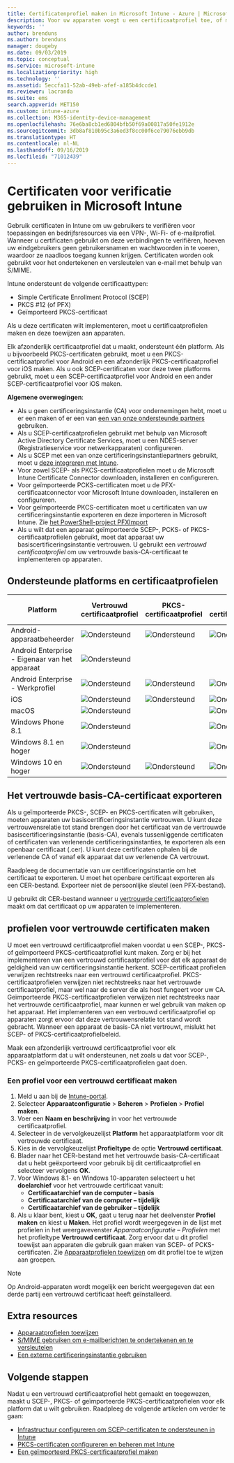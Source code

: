 ```yaml
---
title: Certificatenprofiel maken in Microsoft Intune - Azure | Microsoft Docs
description: Voor uw apparaten voegt u een certificaatprofiel toe, of maakt u een profiel, door de certificaatomgeving SCEP of PKCS te configureren, het openbare certificaat te exporteren, het profiel te maken in de Azure Portal en vervolgens SCEP of PKCS toe te wijzen aan de certificaatprofielen in Microsoft Intune in de Azure Portal
keywords: ''
author: brenduns
ms.author: brenduns
manager: dougeby
ms.date: 09/03/2019
ms.topic: conceptual
ms.service: microsoft-intune
ms.localizationpriority: high
ms.technology: ''
ms.assetid: 5eccfa11-52ab-49eb-afef-a185b4dccde1
ms.reviewer: lacranda
ms.suite: ems
search.appverid: MET150
ms.custom: intune-azure
ms.collection: M365-identity-device-management
ms.openlocfilehash: 76e6ba8cb1ed6804bfb50f69a00817a50fe1912e
ms.sourcegitcommit: 3db8af810b95c3a6ed3f8cc00f6ce79076ebb9db
ms.translationtype: HT
ms.contentlocale: nl-NL
ms.lasthandoff: 09/16/2019
ms.locfileid: "71012439"
---
```

# <a name="use-certificates-for-authentication-in-microsoft-intune"></a>Certificaten voor verificatie gebruiken in Microsoft Intune  

Gebruik certificaten in Intune om uw gebruikers te verifiëren voor toepassingen en bedrijfsresources via een VPN-, Wi-Fi- of e-mailprofiel. Wanneer u certificaten gebruikt om deze verbindingen te verifiëren, hoeven uw eindgebruikers geen gebruikersnamen en wachtwoorden in te voeren, waardoor ze naadloos toegang kunnen krijgen. Certificaten worden ook gebruikt voor het ondertekenen en versleutelen van e-mail met behulp van S/MIME.

Intune ondersteunt de volgende certificaattypen:  

- Simple Certificate Enrollment Protocol (SCEP)  
- PKCS #12 (of PFX)  
- Geïmporteerd PKCS-certificaat

Als u deze certificaten wilt implementeren, moet u certificaatprofielen maken en deze toewijzen aan apparaten.  

Elk afzonderlijk certificaatprofiel dat u maakt, ondersteunt één platform. Als u bijvoorbeeld PKCS-certificaten gebruikt, moet u een PKCS-certificaatprofiel voor Android en een afzonderlijk PKCS-certificaatprofiel voor iOS maken. Als u ook SCEP-certificaten voor deze twee platforms gebruikt, moet u een SCEP-certificaatprofiel voor Android en een ander SCEP-certificaatprofiel voor iOS maken.  

**Algemene overwegingen**:  
- Als u geen certificeringsinstantie (CA) voor ondernemingen hebt, moet u er een maken of er een van [een van onze ondersteunde partners](certificate-authority-add-scep-overview.md#third-party-certification-authority-partners) gebruiken.
- Als u SCEP-certificaatprofielen gebruikt met behulp van Microsoft Active Directory Certificate Services, moet u een NDES-server (Registratieservice voor netwerkapparaten) configureren.
- Als u SCEP met een van onze certificeringsinstantiepartners gebruikt, moet u [deze integreren met Intune](certificate-authority-add-scep-overview.md#set-up-third-party-ca-integration).
- Voor zowel SCEP- als PKCS-certificaatprofielen moet u de Microsoft Intune Certificate Connector downloaden, installeren en configureren. 
- Voor geïmporteerde PCKS-certificaten moet u de PFX-certificaatconnector voor Microsoft Intune downloaden, installeren en configureren.
- Voor geïmporteerde PKCS-certificaten moet u certificaten van uw certificeringsinstantie exporteren en deze importeren in Microsoft Intune. Zie [het PowerShell-project PFXImport](https://github.com/Microsoft/Intune-Resource-Access/tree/develop/src/PFXImportPowershell)
- Als u wilt dat een apparaat geïmporteerde SCEP-, PCKS- of PKCS-certificaatprofielen gebruikt, moet dat apparaat uw basiscertificeringsinstantie vertrouwen. U gebruikt een *vertrouwd certificaatprofiel* om uw vertrouwde basis-CA-certificaat te implementeren op apparaten.  

## <a name="supported-platforms-and-certificate-profiles"></a>Ondersteunde platforms en certificaatprofielen  
| Platform              | Vertrouwd certificaatprofiel | PKCS-certificaatprofiel | SCEP-certificaatprofiel | Geïmporteerd PKCS-certificaatprofiel  |
|--|--|--|--|---|
| Android-apparaatbeheerder | ![Ondersteund](./media/certificates-configure/green-check.png) | ![Ondersteund](./media/certificates-configure/green-check.png) | ![Ondersteund](./media/certificates-configure/green-check.png)|  ![Ondersteund](./media/certificates-configure/green-check.png) |
| Android Enterprise <br> - Eigenaar van het apparaat   | ![Ondersteund](./media/certificates-configure/green-check.png) |   |  |   |
| Android Enterprise <br> - Werkprofiel    | ![Ondersteund](./media/certificates-configure/green-check.png) | ![Ondersteund](./media/certificates-configure/green-check.png) | ![Ondersteund](./media/certificates-configure/green-check.png) | ![Ondersteund](./media/certificates-configure/green-check.png) |
| iOS                   | ![Ondersteund](./media/certificates-configure/green-check.png) | ![Ondersteund](./media/certificates-configure/green-check.png) | ![Ondersteund](./media/certificates-configure/green-check.png) | ![Ondersteund](./media/certificates-configure/green-check.png) |
| macOS                 | ![Ondersteund](./media/certificates-configure/green-check.png) |   |![Ondersteund](./media/certificates-configure/green-check.png)|![Ondersteund](./media/certificates-configure/green-check.png)|
| Windows Phone 8.1     |![Ondersteund](./media/certificates-configure/green-check.png)  |  | ![Ondersteund](./media/certificates-configure/green-check.png)| ![Ondersteund](./media/certificates-configure/green-check.png) |
| Windows 8.1 en hoger |![Ondersteund](./media/certificates-configure/green-check.png)  |  |![Ondersteund](./media/certificates-configure/green-check.png) |   |
| Windows 10 en hoger  | ![Ondersteund](./media/certificates-configure/green-check.png) | ![Ondersteund](./media/certificates-configure/green-check.png) | ![Ondersteund](./media/certificates-configure/green-check.png) | ![Ondersteund](./media/certificates-configure/green-check.png) |

## <a name="export-the-trusted-root-ca-certificate"></a>Het vertrouwde basis-CA-certificaat exporteren  
Als u geïmporteerde PKCS-, SCEP- en PKCS-certificaten wilt gebruiken, moeten apparaten uw basiscertificeringsinstantie vertrouwen. U kunt deze vertrouwensrelatie tot stand brengen door het certificaat van de vertrouwde basiscertificeringsinstantie (basis-CA), evenals tussenliggende certificaten of certificaten van verlenende certificeringsinstanties, te exporteren als een openbaar certificaat (.cer). U kunt deze certificaten ophalen bij de verlenende CA of vanaf elk apparaat dat uw verlenende CA vertrouwt.  

Raadpleeg de documentatie van uw certificeringsinstantie om het certificaat te exporteren. U moet het openbare certificaat exporteren als een CER-bestand.  Exporteer niet de persoonlijke sleutel (een PFX-bestand).  

U gebruikt dit CER-bestand wanneer u [vertrouwde certificaatprofielen](#create-trusted-certificate-profiles) maakt om dat certificaat op uw apparaten te implementeren.  

## <a name="create-trusted-certificate-profiles"></a>profielen voor vertrouwde certificaten maken  
U moet een vertrouwd certificaatprofiel maken voordat u een SCEP-, PKCS- of geïmporteerd PKCS-certificaatprofiel kunt maken. Zorg er bij het implementeren van een vertrouwd certificaatprofiel voor dat elk apparaat de geldigheid van uw certificeringsinstantie herkent. SCEP-certificaat profielen verwijzen rechtstreeks naar een vertrouwd certificaatprofiel. PKCS-certificaatprofielen verwijzen niet rechtstreeks naar het vertrouwde certificaatprofiel, maar wel naar de server die als host fungeert voor uw CA. Geïmporteerde PKCS-certificaatprofielen verwijzen niet rechtstreeks naar het vertrouwde certificaatprofiel, maar kunnen er wel gebruik van maken op het apparaat. Het implementeren van een vertrouwd certificaatprofiel op apparaten zorgt ervoor dat deze vertrouwensrelatie tot stand wordt gebracht. Wanneer een apparaat de basis-CA niet vertrouwt, mislukt het SCEP- of PKCS-certificaatprofielbeleid.  

Maak een afzonderlijk vertrouwd certificaatprofiel voor elk apparaatplatform dat u wilt ondersteunen, net zoals u dat voor SCEP-, PCKS- en geïmporteerde PKCS-certificaatprofielen gaat doen.  


### <a name="to-create-a-trusted-certificate-profile"></a>Een profiel voor een vertrouwd certificaat maken  

1. Meld u aan bij de [Intune-portal](https://aka.ms/intuneportal).  
2. Selecteer **Apparaatconfiguratie** > **Beheren** > **Profielen** > **Profiel maken**.  
3. Voer een **Naam en beschrijving** in voor het vertrouwde certificaatprofiel.  
4. Selecteer in de vervolgkeuzelijst **Platform** het apparaatplatform voor dit vertrouwde certificaat.  
5. Kies in de vervolgkeuzelijst **Profieltype** de optie **Vertrouwd certificaat**.  
6. Blader naar het CER-bestand met het vertrouwde basis-CA-certificaat dat u hebt geëxporteerd voor gebruik bij dit certificaatprofiel en selecteer vervolgens **OK**.  
7. Voor Windows 8.1- en Windows 10-apparaten selecteert u het **doelarchief** voor het vertrouwde certificaat vanuit:  
   - **Certificaatarchief van de computer – basis**
   - **Certificaatarchief van de computer – tijdelijk**
   - **Certificaatarchief van de gebruiker – tijdelijk**
8. Als u klaar bent, kiest u **OK**, gaat u terug naar het deelvenster **Profiel maken** en kiest u **Maken**.
Het profiel wordt weergegeven in de lijst met profielen in het weergavevenster *Apparaatconfiguratie – Profielen* met het profieltype **Vertrouwd certificaat**.  Zorg ervoor dat u dit profiel toewijst aan apparaten die gebruik gaan maken van SCEP- of PCKS-certificaten. Zie [Apparaatprofielen toewijzen](device-profile-assign.md) om dit profiel toe te wijzen aan groepen.

> [!NOTE]  
> Op Android-apparaten wordt mogelijk een bericht weergegeven dat een derde partij een vertrouwd certificaat heeft geïnstalleerd.  

## <a name="additional-resources"></a>Extra resources  
- [Apparaatprofielen toewijzen](device-profile-assign.md)  
- [S/MIME gebruiken om e-mailberichten te ondertekenen en te versleutelen](certificates-s-mime-encryption-sign.md)  
- [Een externe certificeringsinstantie gebruiken](certificate-authority-add-scep-overview.md)  

## <a name="next-steps"></a>Volgende stappen  
Nadat u een vertrouwd certificaatprofiel hebt gemaakt en toegewezen, maakt u SCEP-, PKCS- of geïmporteerde PKCS-certificaatprofielen voor elk platform dat u wilt gebruiken. Raadpleeg de volgende artikelen om verder te gaan:  
- [Infrastructuur configureren om SCEP-certificaten te ondersteunen in Intune](certificates-scep-configure.md)  
- [PKCS-certificaten configureren en beheren met Intune](certficates-pfx-configure.md)  
- [Een geïmporteerd PKCS-certificaatprofiel maken](certificates-imported-pfx-configure.md#create-a-pkcs-imported-certificate-profile)  

